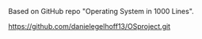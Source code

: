 Based on GitHub repo "Operating System in 1000 Lines".

https://github.com/danielegelhoff13/OSproject.git
